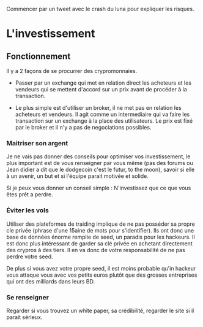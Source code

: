 Commencer par un tweet avec le crash du luna pour expliquer les risques.

# L'investissement

## Fonctionnement

Il y a 2 façons de se procurrer des crypromonnaies.

- Passer par un exchange qui met en relation direct les acheteurs et les vendeurs qui se mettent d'accord sur un prix avant de procéder à la transaction.

- Le plus simple est d'utiliser un broker, il ne met pas en relation les acheteurs et vendeurs. Il agit comme un intermediaire qui va faire les transaction sur un exchange à la place des utilisateurs. Le prix est fixé par le broker et il n'y a pas de negociations possibles.

### Maitriser son argent

Je ne vais pas donner des conseils pour optimiser vos investissement, le plus important est de vous renseigner par vous même (pas des forums ou Jean didier a dit que le dodgecoin c'est le futur, to the moon), savoir si elle à un avenir, un but et si l'équipe parait motivée et solide.

Si je peux vous donner un conseil simple :
N'investissez que ce que vous êtes prêt a perdre.

### Éviter les vols

Utiliser des plateformes de traiding implique de ne pas posséder sa propre cle privée (phrase d'une 15aine de mots pour s'identifier). Ils ont donc une base de données énorme remplie de seed, un paradis pour les hackeurs.
Il est donc plus intéressant de garder sa clé privée en achetant directement des crypros à des tiers. Il en va donc de votre responsabilité de ne pas perdre votre seed.

De plus si vous avez votre propre seed, il est moins probable qu'in hackeur vous attaque vous avec vos petits euros plutôt que des grosses entreprises qui ont des milliards dans leurs BD.

### Se renseigner

Regarder si vous trouvez un white paper, sa crédibilité, regarder le site si il parait sérieux.
